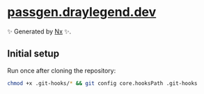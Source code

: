 # [passgen.draylegend.dev](https://passgen.draylegend.dev)

✨ Generated by [Nx](https://nx.dev) ✨.

## Initial setup

Run once after cloning the repository:

```sh
chmod +x .git-hooks/* && git config core.hooksPath .git-hooks
```
